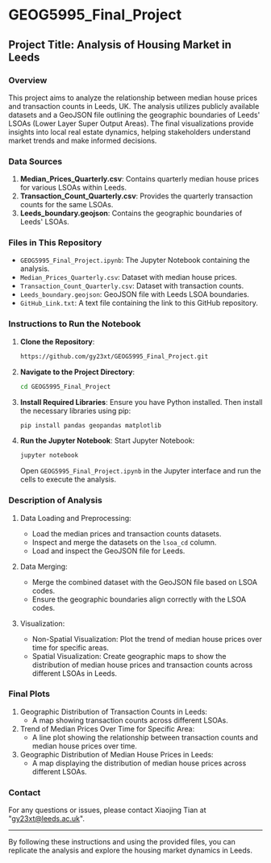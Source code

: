 # GEOG5995_Final_Project

## Project Title: Analysis of Housing Market in Leeds

### Overview
This project aims to analyze the relationship between median house prices and transaction counts in Leeds, UK. The analysis utilizes publicly available datasets and a GeoJSON file outlining the geographic boundaries of Leeds' LSOAs (Lower Layer Super Output Areas). The final visualizations provide insights into local real estate dynamics, helping stakeholders understand market trends and make informed decisions.

### Data Sources
1. **Median_Prices_Quarterly.csv**: Contains quarterly median house prices for various LSOAs within Leeds.
2. **Transaction_Count_Quarterly.csv**: Provides the quarterly transaction counts for the same LSOAs.
3. **Leeds_boundary.geojson**: Contains the geographic boundaries of Leeds' LSOAs.

### Files in This Repository
- `GEOG5995_Final_Project.ipynb`: The Jupyter Notebook containing the analysis.
- `Median_Prices_Quarterly.csv`: Dataset with median house prices.
- `Transaction_Count_Quarterly.csv`: Dataset with transaction counts.
- `Leeds_boundary.geojson`: GeoJSON file with Leeds LSOA boundaries.
- `GitHub_Link.txt`: A text file containing the link to this GitHub repository.

### Instructions to Run the Notebook
1. **Clone the Repository**:
    ```bash
    https://github.com/gy23xt/GEOG5995_Final_Project.git
    ```
2. **Navigate to the Project Directory**:
    ```bash
    cd GEOG5995_Final_Project
    ```
3. **Install Required Libraries**:
    Ensure you have Python installed. Then install the necessary libraries using pip:
    ```bash
    pip install pandas geopandas matplotlib
    ```
4. **Run the Jupyter Notebook**:
    Start Jupyter Notebook:
    ```bash
    jupyter notebook
    ```
    Open `GEOG5995_Final_Project.ipynb` in the Jupyter interface and run the cells to execute the analysis.

### Description of Analysis
1. Data Loading and Preprocessing:
    - Load the median prices and transaction counts datasets.
    - Inspect and merge the datasets on the `lsoa_cd` column.
    - Load and inspect the GeoJSON file for Leeds.

2. Data Merging:
    - Merge the combined dataset with the GeoJSON file based on LSOA codes.
    - Ensure the geographic boundaries align correctly with the LSOA codes.

3. Visualization:
    - Non-Spatial Visualization: Plot the trend of median house prices over time for specific areas.
    - Spatial Visualization: Create geographic maps to show the distribution of median house prices and transaction counts across different LSOAs in Leeds.

### Final Plots
1. Geographic Distribution of Transaction Counts in Leeds:
    - A map showing transaction counts across different LSOAs.
2. Trend of Median Prices Over Time for Specific Area:
    - A line plot showing the relationship between transaction counts and median house prices over time.
3. Geographic Distribution of Median House Prices in Leeds:
    - A map displaying the distribution of median house prices across different LSOAs.

### Contact
For any questions or issues, please contact Xiaojing Tian at "gy23xt@leeds.ac.uk".

---

By following these instructions and using the provided files, you can replicate the analysis and explore the housing market dynamics in Leeds.
